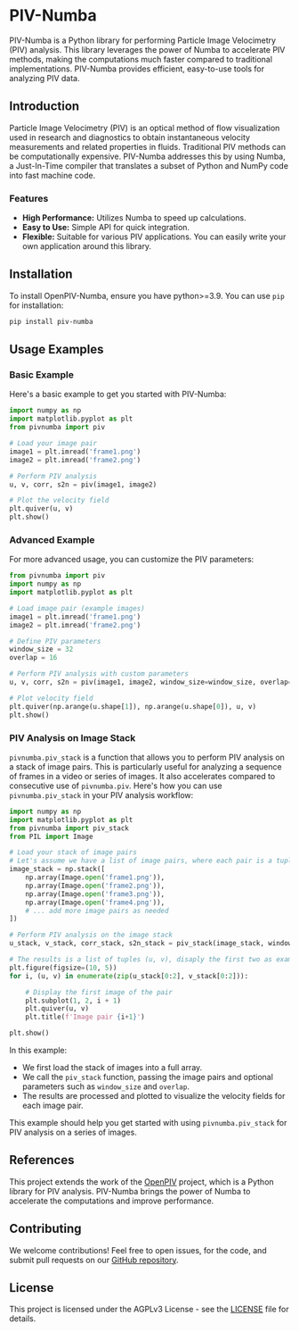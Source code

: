 # PIV-Numba

PIV-Numba is a Python library for performing Particle Image Velocimetry (PIV) analysis. This library leverages the power of Numba to accelerate PIV methods, making the computations much faster compared to traditional implementations. PIV-Numba provides efficient, easy-to-use tools for analyzing PIV data.

## Introduction

Particle Image Velocimetry (PIV) is an optical method of flow visualization used in research and diagnostics to obtain instantaneous velocity measurements and related properties in fluids. Traditional PIV methods can be computationally expensive. PIV-Numba addresses this by using Numba, a Just-In-Time compiler that translates a subset of Python and NumPy code into fast machine code.

### Features

- **High Performance:** Utilizes Numba to speed up calculations.
- **Easy to Use:** Simple API for quick integration.
- **Flexible:** Suitable for various PIV applications. You can easily write your own application around this library.

## Installation

To install OpenPIV-Numba, ensure you have python>=3.9. You can use `pip` for installation:

```sh
pip install piv-numba
```

## Usage Examples

### Basic Example

Here's a basic example to get you started with PIV-Numba:

```python
import numpy as np
import matplotlib.pyplot as plt
from pivnumba import piv

# Load your image pair
image1 = plt.imread('frame1.png')
image2 = plt.imread('frame2.png')

# Perform PIV analysis
u, v, corr, s2n = piv(image1, image2)

# Plot the velocity field
plt.quiver(u, v)
plt.show()
```

### Advanced Example

For more advanced usage, you can customize the PIV parameters:

```python
from pivnumba import piv
import numpy as np
import matplotlib.pyplot as plt

# Load image pair (example images)
image1 = plt.imread('frame1.png')
image2 = plt.imread('frame2.png')

# Define PIV parameters
window_size = 32
overlap = 16

# Perform PIV analysis with custom parameters
u, v, corr, s2n = piv(image1, image2, window_size=window_size, overlap=overlap)

# Plot velocity field
plt.quiver(np.arange(u.shape[1]), np.arange(u.shape[0]), u, v)
plt.show()
```


### PIV Analysis on Image Stack

`pivnumba.piv_stack` is a function that allows you to perform PIV analysis on a stack of image pairs. This is particularly useful for analyzing a sequence of frames in a video or series of images.
It also accelerates compared to consecutive use of `pivnumba.piv`.
Here's how you can use `pivnumba.piv_stack` in your PIV analysis workflow:

```python
import numpy as np
import matplotlib.pyplot as plt
from pivnumba import piv_stack
from PIL import Image

# Load your stack of image pairs
# Let's assume we have a list of image pairs, where each pair is a tuple (image1, image2)
image_stack = np.stack([
    np.array(Image.open('frame1.png')),
    np.array(Image.open('frame2.png')),
    np.array(Image.open('frame3.png')),
    np.array(Image.open('frame4.png')),
    # ... add more image pairs as needed
])

# Perform PIV analysis on the image stack
u_stack, v_stack, corr_stack, s2n_stack = piv_stack(image_stack, window_size=(96, 96), overlap=(64, 64))

# The results is a list of tuples (u, v), disaply the first two as example
plt.figure(figsize=(10, 5))
for i, (u, v) in enumerate(zip(u_stack[0:2], v_stack[0:2])):

    # Display the first image of the pair
    plt.subplot(1, 2, i + 1)
    plt.quiver(u, v)
    plt.title(f'Image pair {i+1}')

plt.show()
```

In this example:
- We first load the stack of images into a full array.
- We call the `piv_stack` function, passing the image pairs and optional parameters such as `window_size` and `overlap`.
- The results are processed and plotted to visualize the velocity fields for each image pair.

This example should help you get started with using `pivnumba.piv_stack` for PIV analysis on a series of images.

## References

This project extends the work of the [OpenPIV](https://github.com/openpiv/openpiv-python) project, which is a Python library for PIV analysis. PIV-Numba brings the power of Numba to accelerate the computations and improve performance.

## Contributing

We welcome contributions! Feel free to open issues, for the code, and submit pull requests on our [GitHub repository](https://github.com/localdevices/piv-numba).

## License

This project is licensed under the AGPLv3 License - see the [LICENSE](LICENSE) file for details.
